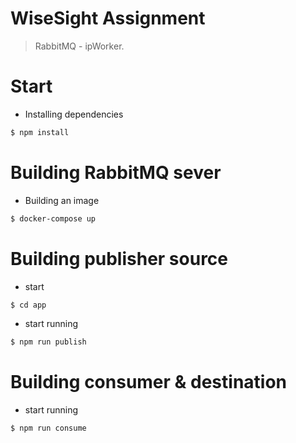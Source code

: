 # WiseSight Assignment

> RabbitMQ - ipWorker. 

# Start

* Installing dependencies

```bash
$ npm install
```

# Building RabbitMQ sever

* Building an image

```bash
$ docker-compose up
```

# Building publisher source

* start

```bash
$ cd app
```
* start running 

```bash
$ npm run publish
```
# Building consumer & destination

* start running 

```bash
$ npm run consume
```